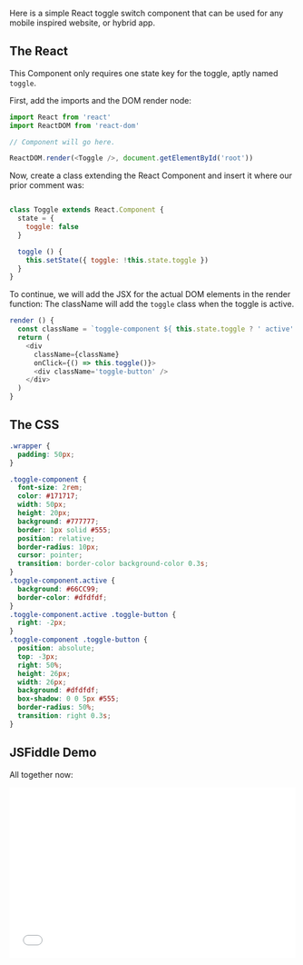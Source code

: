 
Here is a simple React toggle switch component that can be used for any mobile inspired website, or hybrid app.

<div class="spacer h25"></div>

## The React

This Component only requires one state key for the toggle, aptly named `toggle`.

First, add the imports and the DOM render node:

```js
import React from 'react'
import ReactDOM from 'react-dom'

// Component will go here.

ReactDOM.render(<Toggle />, document.getElementById('root'))

```

Now, create a class extending the React Component and insert it where our prior comment was:


```js

class Toggle extends React.Component {
  state = {
    toggle: false
  }

  toggle () {
    this.setState({ toggle: !this.state.toggle })
  }
}
```

To continue, we will add the JSX for the actual DOM elements in the render function:
The className will add the `toggle` class when the toggle is active.

```js
render () {
  const className = `toggle-component ${ this.state.toggle ? ' active' : ''}`
  return (
    <div
      className={className}
      onClick={() => this.toggle()}>
      <div className='toggle-button' />
    </div>
  )
}
```

## The CSS

```css
.wrapper {
  padding: 50px;
}

.toggle-component {
  font-size: 2rem;
  color: #171717;
  width: 50px;
  height: 20px;
  background: #777777;
  border: 1px solid #555;
  position: relative;
  border-radius: 10px;
  cursor: pointer;
  transition: border-color background-color 0.3s;
}
.toggle-component.active {
  background: #66CC99;
  border-color: #dfdfdf;
}
.toggle-component.active .toggle-button {
  right: -2px;
}
.toggle-component .toggle-button {
  position: absolute;
  top: -3px;
  right: 50%;
  height: 26px;
  width: 26px;
  background: #dfdfdf;
  box-shadow: 0 0 5px #555;
  border-radius: 50%;
  transition: right 0.3s;
}
```


## JSFiddle Demo
All together now:

<div class='spacer'></div>
<iframe width="100%" height="300" src="//jsfiddle.net/stevelacy/tnp9m9zc/11/embedded/result,js,css" allowfullscreen="allowfullscreen" frameborder="0"></iframe>



